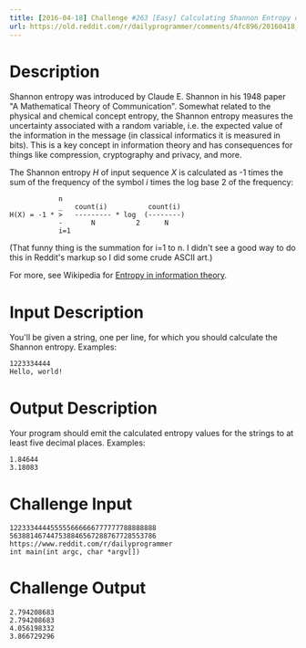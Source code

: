 ```yaml
---
title: [2016-04-18] Challenge #263 [Easy] Calculating Shannon Entropy of a String
url: https://old.reddit.com/r/dailyprogrammer/comments/4fc896/20160418_challenge_263_easy_calculating_shannon/
---
```


# Description

Shannon entropy was introduced by Claude E. Shannon in his 1948 paper "A Mathematical Theory of Communication". Somewhat related to the physical and chemical concept entropy, the Shannon entropy measures the uncertainty associated with a random variable, i.e. the expected value of the information in the message (in classical informatics it is measured in bits). This is a key concept in information theory and has consequences for things like compression, cryptography and privacy, and more. 

The Shannon entropy *H* of input sequence *X* is calculated as -1 times the sum of the frequency of the symbol *i* times the log base 2 of the frequency:

                n
                _   count(i)          count(i)
    H(X) = -1 * >   --------- * log  (--------)
                -       N          2      N
                i=1

(That funny thing is the summation for i=1 to n. I didn't see a good way to do this in Reddit's markup so I did some crude ASCII art.)

For more, see Wikipedia for [Entropy in information theory](https://en.wikipedia.org/wiki/Entropy_(information_theory)). 

# Input Description

You'll be given a string, one per line, for which you should calculate the Shannon entropy. Examples:

    1223334444
    Hello, world!

# Output Description

Your program should emit the calculated entropy values for the strings to at least five decimal places. Examples:

    1.84644
    3.18083

# Challenge Input

    122333444455555666666777777788888888
    563881467447538846567288767728553786
    https://www.reddit.com/r/dailyprogrammer
    int main(int argc, char *argv[])

# Challenge Output

    2.794208683
    2.794208683
    4.056198332
    3.866729296
